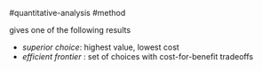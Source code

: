 
#quantitative-analysis #method 

gives one of the following results
- *superior choice*: highest value, lowest cost
- *efficient frontier* : set of choices with cost-for-benefit tradeoffs

